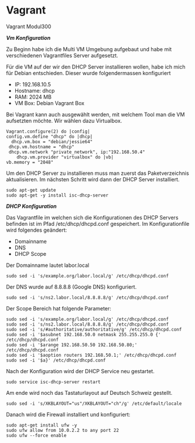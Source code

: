 # Vagrant
Vagrant Modul300

***Vm Konfiguration***

Zu Beginn habe ich die Multi VM Umgebung aufgebaut und habe mit verschiedenen Vagrantfiles Server aufgesetzt.

Für die VM auf der wir den DHCP Server installieren wollen, habe ich mich für Debian entschieden.
Dieser wurde folgendermassen konfiguriert

- IP: 192.168.10.5
- Hostname: dhcp
- RAM: 2024 MB
- VM Box: Debian Vagrant Box

Bei Vagrant kann auch ausgewählt werden, mit welchem Tool man die VM aufsetzten möchte. Wir wählen dazu Virtualbox.

	Vagrant.configure(2) do |config|  
  	config.vm.define "dhcp" do |dhcp|	
  	  dhcp.vm.box = "debian/jessie64" 	
   	 dhcp.vm.hostname = "dhcp"		
   	 dhcp.vm.network "private_network", ip:"192.168.50.4" 	
		dhcp.vm.provider "virtualbox" do |vb|			
	vb.memory = "2048"

Um den DHCP Server zu installieren muss man zuerst das Paketverzeichnis aktualisieren. Im nächsten Schritt wird dann der DHCP Server installiert.

	sudo apt-get update
	sudo apt-get -y install isc-dhcp-server

***DHCP Konfiguration***

Das Vagrantfile im welchen sich die Konfigurationen des DHCP Servers befinden ist im Pfad /etc/dhcp/dhcpd.conf gespeichert. Im Konfigurationfile wird folgendes geändert:

- Domainname
- DNS
- DHCP Scope

Der Domainname lautet labor.local

	sudo sed -i 's/example.org/labor.local/g' /etc/dhcp/dhcpd.conf

Der DNS wurde auf 8.8.8.8 (Google DNS) konfiguriert.

	sudo sed -i 's/ns2.labor.local/8.8.8.8/g' /etc/dhcp/dhcpd.conf

Der Scope Bereich hat folgende Parameter:

	sudo sed -i 's/example.org/labor.local/g' /etc/dhcp/dhcpd.conf
	sudo sed -i 's/ns2.labor.local/8.8.8.8/g' /etc/dhcp/dhcpd.conf
	sudo sed -i 's/#authoritative/authoritative/g' /etc/dhcp/dhcpd.conf
	sudo sed -i '$asubnet 192.168.50.0 netmask 255.255.255.0 {' /etc/dhcp/dhcpd.conf
	sudo sed -i '$arange 192.168.50.50 192.168.50.80;' /etc/dhcp/dhcpd.conf
	sudo sed -i '$aoption routers 192.168.50.1;' /etc/dhcp/dhcpd.conf
	sudo sed -i '$a}' /etc/dhcp/dhcpd.conf

Nach der Konfiguration wird der DHCP Service neu gestartet.

	sudo service isc-dhcp-server restart

Am ende wird noch das Tastaturlayout auf Deutsch Schweiz gestellt.

	sudo sed -i 's/XKBLAYOUT="us"/XKBLAYOUT="ch"/g' /etc/default/locale

Danach wird die Firewall installiert und konfiguriert:
			
	sudo apt-get install ufw -y
	sudo ufw allow from 10.0.2.2 to any port 22
	sudo ufw --force enable




